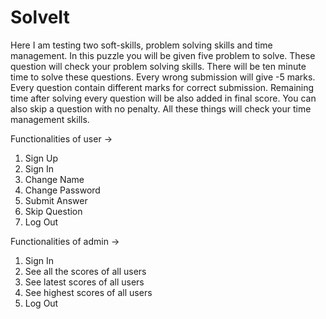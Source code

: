 # SolveIt

Here I am testing two soft-skills, problem solving skills and time management. In this puzzle you will be given five problem to solve. These question will check your problem solving skills. There will be ten minute time to solve these questions. Every wrong submission will give -5 marks. Every question contain different marks for correct submission. Remaining time after solving every question will be also added in final score. You can also skip a question with no penalty. All these things will check your time management skills.

Functionalities of user ->
1. Sign Up
2. Sign In
3. Change Name
4. Change Password
5. Submit Answer
6. Skip Question
7. Log Out

Functionalities of admin ->
1. Sign In
2. See all the scores of all users
3. See latest scores of all users
4. See highest scores of all users
5. Log Out
